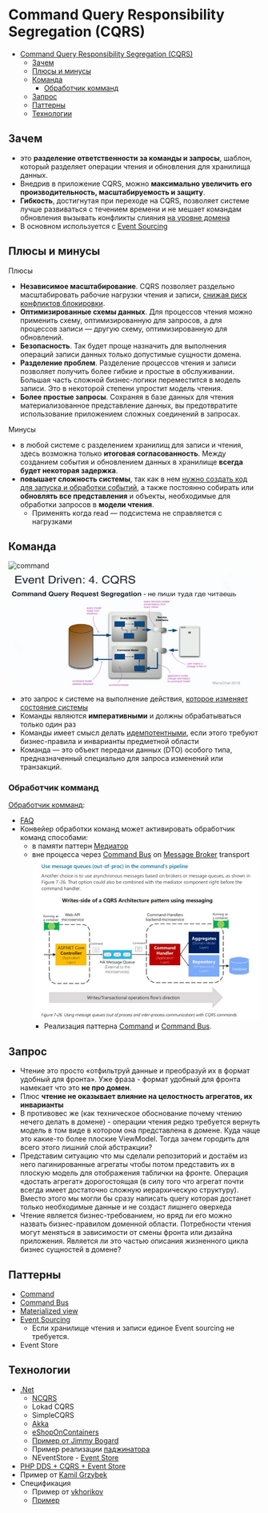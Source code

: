 # Command Query Responsibility Segregation (CQRS)

- [Command Query Responsibility Segregation (CQRS)](#command-query-responsibility-segregation-cqrs)
  - [Зачем](#зачем)
  - [Плюсы и минусы](#плюсы-и-минусы)
  - [Команда](#команда)
    - [Обработчик комманд](#обработчик-комманд)
  - [Запрос](#запрос)
  - [Паттерны](#паттерны)
  - [Технологии](#технологии)

## Зачем

- это __разделение ответственности за команды и запросы__, шаблон, который разделяет операции чтения и обновления для хранилища данных. 
- Внедрив в приложение CQRS, можно __максимально увеличить его производительность, масштабируемость и защиту__.
- __Гибкость__, достигнутая при переходе на CQRS, позволяет системе лучше развиваться с течением времени и не мешает командам обновления вызывать конфликты слияния [на уровне домена](https://learn.microsoft.com/ru-ru/azure/architecture/patterns/cqrs)
- В основном используется с [Event Sourcing](integration/event.sourcing.md)

## Плюсы и минусы

Плюсы

- __Независимое масштабирование__. CQRS позволяет раздельно масштабировать рабочие нагрузки чтения и записи, [снижая риск конфликтов блокировки](https://learn.microsoft.com/ru-ru/azure/architecture/patterns/cqrs).
- __Оптимизированные схемы данных__. Для процессов чтения можно применить схему, оптимизированную для запросов, а для процессов записи — другую схему, оптимизированную для обновлений.
- __Безопасность__. Так будет проще назначить для выполнения операций записи данных только допустимые сущности домена.
- __Разделение проблем__. Разделение процессов чтения и записи позволяет получить более гибкие и простые в обслуживании. Большая часть сложной бизнес-логики переместится в модель записи. Это в некоторой степени упростит модель чтения.
- __Более простые запросы__. Сохраняя в базе данных для чтения материализованное представление данных, вы предотвратите использование приложением сложных соединений в запросах.

Минусы

- в любой системе с разделением хранилищ для записи и чтения, здесь возможна только __итоговая согласованность__. Между созданием события и обновлением данных в хранилище __всегда будет некоторая задержка__.
- __повышает сложность системы__, так как в нем [нужно создать код для запуска и обработки событий](https://habr.com/ru/articles/347908/), а также постоянно собирать или __обновлять все представления__ и объекты, необходимые для обработки запросов в __модели чтения__.
  - Применять когда read — подсистема не справляется с нагрузками

## Команда

![command](https://docs.microsoft.com/ru-ru/dotnet/architecture/microservices/microservice-ddd-cqrs-patterns/media/microservice-application-layer-implementation-web-api/high-level-writes-side.png)
![cqrs](../../img/arch/eda/eda.cqrs.jpg)

- это запрос к системе на выполнение действия, [которое изменяет состояние системы](https://docs.microsoft.com/ru-ru/dotnet/architecture/microservices/microservice-ddd-cqrs-patterns/microservice-application-layer-implementation-web-api#implement-the-command-and-command-handler-patterns)
- Команды являются __императивными__ и должны обрабатываться только один раз
- Команды имеет смысл делать [идемпотентными](integration/idempotent.md), если этого требуют бизнес-правила и инварианты предметной области
- Команда — это объект передачи данных (DTO) особого типа, предназначенный специально для запроса изменений или транзакций.

### Обработчик комманд

[Обработчик комманд](https://docs.microsoft.com/ru-ru/dotnet/architecture/microservices/microservice-ddd-cqrs-patterns/microservice-application-layer-implementation-web-api#the-command-handler-class):

- [FAQ](https://cqrs.nu/Faq/command-handlers)
- Конвейер обработки команд может активировать обработчик команд способами:
  - в памяти паттерн [Медиатор](mediator.md)
  - вне процесса через [Command Bus](command.bus.md) on [Message Broker](integration/pattern.messagebroker.md) transport ![cqrs mq](../../img/arch/eda/cqrs.mq.jpg)
    - Реализация паттерна [Command](command.md) и [Command Bus](command.bus.md).

## Запрос

- Чтение это просто «отфильтруй данные и преобразуй их в формат удобный для фронта». Уже фраза - формат удобный для фронта намекает что это __не про домен__.
- Плюс __чтение не оказывает влияние на целостность агрегатов, их инварианты__
- В противовес же (как техническое обоснование почему чтению нечего делать в домене) - операции чтения редко требуется вернуть модель в том виде в котором она представлена в домене. Куда чаще это какие-то более плоские ViewModel. Тогда зачем городить для всего этого лишний слой абстракции?
- Представим ситуацию что мы сделали репозиторий и достаём из него пагинированные агрегаты чтобы потом представить их в плоскую модель для отображения таблички на фронте. Операция «достать агрегат» дорогостоящая (в силу того что агрегат почти всегда имеет достаточно сложную иерархическую структуру). Вместо этого мы могли бы сразу написать query которая достанет только необходимые данные и не создаст лишнего оверхеда
- Чтение является бизнес-требованием, но вряд ли его можно назвать бизнес-правилом доменной области. Потребности чтения могут меняться в зависимости от смены фронта или дизайна приложения. Является ли это частью описания жизненного цикла бизнес сущностей в домене?

## Паттерны

- [Command](command.md)
- [Command Bus](command.bus.md)
- [Materialized view](https://learn.microsoft.com/ru-ru/azure/architecture/patterns/materialized-view)
- [Event Sourcing](integration/event.sourcing.md)
  - Если хранилище чтения и записи единое Event sourcing не требуется.
- Event Store

## Технологии

- [.Net](https://github.com/heynickc/awesome-ddd#jvm-languages)
  - [NCQRS](https://habr.com/ru/articles/146429/)
  - Lokad CQRS
  - SimpleCQRS
  - [Akka](https://getakka.net/)
  - [eShopOnContainers](https://github.com/dotnet-architecture/eShopOnContainers/search?q=page)
  - [Пример от Jimmy Bogard](https://github.com/jbogard/ContosoUniversityDotNetCore-Pages/search?q=page)
  - Пример реализации [паджинатора](https://github.com/PacktPublishing/Hands-On-Domain-Driven-Design-with-.NET-Core/search?q=page)
  - NEventStore - [Event Store](https://github.com/NEventStore/NEventStore)
- [PHP DDS + CQRS + Event Store](../ref/ddd/php.md)
- Пример от [Kamil Grzybek](https://github.com/kgrzybek/modular-monolith-with-ddd/search?q=page)
- Спецификация
  - Пример от [vkhorikov](https://github.com/vkhorikov/SpecPattern/search?q=page)
  - [Пример](https://github.com/vkhorikov/SpecificationPattern/search?q=page)
